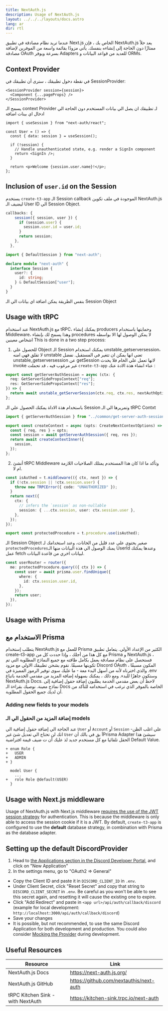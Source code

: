 ```yaml
---
title: NextAuth.js
description: Usage of NextAuth.js
layout: ../../../layouts/docs.astro
lang: ar
dir: rtl
---
```



عندما تريد نظام مصادقة في تطبيق Next.js الخاص بك ، فإن NextAuth.js يعد حلاً ممتازًا دون الحاجة إلى إنشاءه بنفسك. يأتي مزودًا بقائمة واسعة من الموفرين لإضافة مصادقة OAuth بسرعة ويوفر Adapters للعديد من قواعد البيانات و ORMs.


## Context Provider
في نقطة دخول تطبيقك ، سترى أن تطبيقك في SessionProvider:

```tsx:pages/_app.tsx
<SessionProvider session={session}>
  <Component {...pageProps} />
</SessionProvider>
```
يسمح الـ context Provider لـ تطبيقك ان يصل الي بيانات المستخدم دون الحاجة الي ادخال اي بينات اضافة

```tsx:pages/users/[id].tsx
import { useSession } from "next-auth/react";

const User = () => {
  const { data: session } = useSession();

  if (!session) {
    // Handle unauthenticated state, e.g. render a SignIn component
    return <SignIn />;
  }

  return <p>Welcome {session.user.name}!</p>;
};
```

## Inclusion of `user.id` on the Session

يستخدم `create-t3-app` الـ Session callback الموجودة في ملف تكوين NextAuth.js ليضيف الـ User ID الي Session Object.

```ts:pages/api/auth/[...nextauth].ts
callbacks: {
    session({ session, user }) {
      if (session.user) {
        session.user.id = user.id;
      }
      return session;
    },
  },
```

```ts:types/next-auth.d.ts
import { DefaultSession } from "next-auth";

declare module "next-auth" {
  interface Session {
    user?: {
      id: string;
    } & DefaultSession["user"];
  }
}
```
بنفس الطريقة يمكن اضافة اي بيانات الي الـ Session Object

## Usage with tRPC
عند استخدام NextAuth.js مع tRPC، يمكنك إنشاء producers وحمايتها باستخدام Middleware، وهذا يسمح لك بإنشاء procedures لا يمكن الوصول لها الا بواسطه اشخاص معينين
This is done in a two step process:

1. للحصول علي Object الـ Session يمكنك استخدام unstable_getserversession، لا تقلق فهي امنه unstable تعني انها يمكن ان تتغير في المستقبل.
نفضل unstable_getserversession عن getSession لانها تعمل علي الخام فلا يحدث invoke غير مرغوب    فيه ، قد تحملت `create-t3-app` عناء انشاء هذة الادة عنك : 

```ts:server/common/get-server-auth-session.ts
export const getServerAuthSession = async (ctx: {
  req: GetServerSidePropsContext["req"];
  res: GetServerSidePropsContext["res"];
}) => {
  return await unstable_getServerSession(ctx.req, ctx.res, nextAuthOptions);
};
```
باستخدام هذة الاداة يمكنك الحصول علي الـ Session وتمريرها الي الـ tRPC Contxt

```ts:server/trpc/context.ts
import { getServerAuthSession } from "../common/get-server-auth-session";

export const createContext = async (opts: CreateNextContextOptions) => {
  const { req, res } = opts;
  const session = await getServerAuthSession({ req, res });
  return await createContextInner({
    session,
  });
};
```
2. أنشئ tRPC Middleware وتأكد ما اذا كان هذا المستخدم يمتلك الصلاحيات اللازمة ام لا.

```ts:server/trpc/trpc.ts
const isAuthed = t.middleware(({ ctx, next }) => {
  if (!ctx.session || !ctx.session.user) {
    throw new TRPCError({ code: "UNAUTHORIZED" });
  }
  return next({
    ctx: {
      // infers the `session` as non-nullable
      session: { ...ctx.session, user: ctx.session.user },
    },
  });
});

export const protectedProcedure = t.procedure.use(isAuthed);
```
الـ Session Object صغير يحتوي علي عدد قليل من الخانات، وعند استخدامك لـ `protectedProcedures`يمنك الوصول الي هذة البيانات منها الـ UserId وعندها يمكنك عمل fetch لبيانات اخري من قاعدة البيانات.

```ts:server/trpc/router/user.ts
const userRouter = router({
  me: protectedProcedure.query(({ ctx }) => {
    const user = await prisma.user.findUnique({
      where: {
        id: ctx.session.user.id,
      },
    });
    return user;
  }),
});
```

## Usage with Prisma
## الاستخدام مع Prisma
يتطلب إستخدام NextAuth.js للعمل مع Prisma الكثير من الإعداد الأولي. يتعامل تطبيق create-t3-app مع كل هذا من أجلك ، وإذا حددت كل من Prisma و NextAuth.js ، فستحصل على نظام مصادقة يعمل بكامل طاقته مع جميع النماذج المطلوبة التي تم تكوينها مسبقًا. نقوم بشحن تطبيقك الاولي مع مزود Discord OAuth المكون مسبقًا ، والذي اخترناه لأنه من أسهل البدء معة - ما عليك سوى توفير الرموز المميزة في .env وستكون جاهزًا للبدء. ومع ذلك ، يمكنك بسهولة إضافة المزيد من مقدمي الخدمة باتباع NextAuth.js Docs. لاحظ أن بعض مقدمي الخدمة يطلبون إضافة حقول إضافية إلى نماذج معينة. نوصيك بقراءة الـ Docs الخاصة بالموفر الذي ترغب في استخدامه للتأكد من أن لديك جميع الحقول المطلوبة.

### Adding new fields to your models
### إضافة المزيد من الحقول الي الـ models 
عند الحاجة الي إضافة حقول إضافية الي `User` أو `Account` أو `Session` -علي اغلب الظن انك لن تحتاج الي تعديل شئ غير `User` اَ بق في بالك أنPrisma Adapter سيشئ هذا الحقل تلقائيا مع كل مستخدم جديد لذ عليك أن ت ضيف قيمة افتراضية Default Value.

```diff:prisma/schema.prisma
+ enum Role {
+   USER
+   ADMIN
+ }

  model User {
    ...
+   role Role @default(USER)
  }
```

## Usage with Next.js middleware

Usage of NextAuth.js with Next.js middleware [requires the use of the JWT session strategy](https://next-auth.js.org/configuration/nextjs#caveats) for authentication. This is because the middleware is only able to access the session cookie if it is a JWT. By default, `create-t3-app` is configured to use the **default** database strategy, in combination with Prisma as the database adapter.

## Setting up the default DiscordProvider

1. Head to [the Applications section in the Discord Developer Portal](https://discord.com/developers/applications), and click on "New Application"
2. In the settings menu, go to "OAuth2 => General"

- Copy the Client ID and paste it in `DISCORD_CLIENT_ID` in `.env`.
- Under Client Secret, click "Reset Secret" and copy that string to `DISCORD_CLIENT_SECRET` in `.env`. Be careful as you won't be able to see this secret again, and resetting it will cause the existing one to expire.
- Click "Add Redirect" and paste in `<app url>/api/auth/callback/discord` (example for local development: <code class="break-all">http://localhost:3000/api/auth/callback/discord</code>)
- Save your changes
- It is possible, but not recommended, to use the same Discord Application for both development and production. You could also consider [Mocking the Provider](https://github.com/trpc/trpc/blob/next/examples/next-prisma-starter-websockets/src/pages/api/auth/%5B...nextauth%5D.ts) during development.

## Useful Resources

| Resource                          | Link                                    |
| --------------------------------- | --------------------------------------- |
| NextAuth.js Docs                  | https://next-auth.js.org/               |
| NextAuth.js GitHub                | https://github.com/nextauthjs/next-auth |
| tRPC Kitchen Sink - with NextAuth | https://kitchen-sink.trpc.io/next-auth  |
